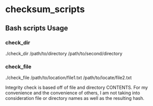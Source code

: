 # checksum_scripts

## Bash scripts Usage

### check_dir
./check_dir /path/to/directory /path/to/second/directory

### check_file
./check_file /path/to/location/file1.txt /path/to/locate/file2.txt

Integrity check is based off of file and directory CONTENTS. For my convenience and the convenience
of others, I am not taking into consideration file or directory names as well as the resulting hash.


